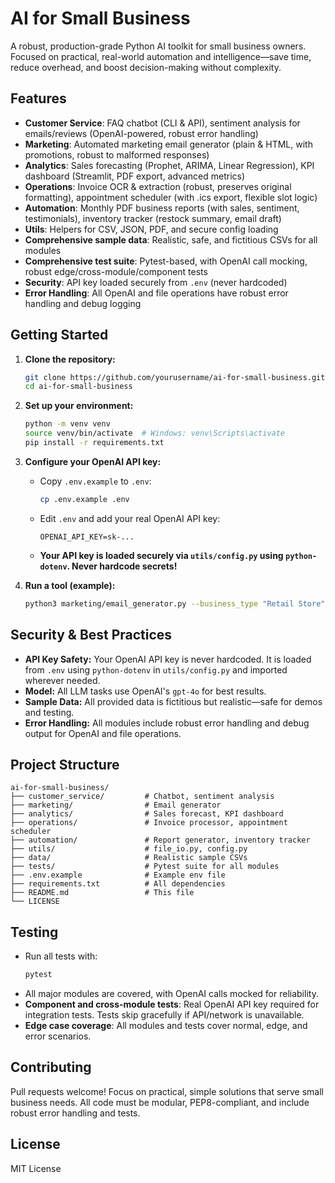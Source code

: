 # AI for Small Business

A robust, production-grade Python AI toolkit for small business owners. Focused on practical, real-world automation and intelligence—save time, reduce overhead, and boost decision-making without complexity.

## Features
- **Customer Service**: FAQ chatbot (CLI & API), sentiment analysis for emails/reviews (OpenAI-powered, robust error handling)
- **Marketing**: Automated marketing email generator (plain & HTML, with promotions, robust to malformed responses)
- **Analytics**: Sales forecasting (Prophet, ARIMA, Linear Regression), KPI dashboard (Streamlit, PDF export, advanced metrics)
- **Operations**: Invoice OCR & extraction (robust, preserves original formatting), appointment scheduler (with .ics export, flexible slot logic)
- **Automation**: Monthly PDF business reports (with sales, sentiment, testimonials), inventory tracker (restock summary, email draft)
- **Utils**: Helpers for CSV, JSON, PDF, and secure config loading
- **Comprehensive sample data**: Realistic, safe, and fictitious CSVs for all modules
- **Comprehensive test suite**: Pytest-based, with OpenAI call mocking, robust edge/cross-module/component tests
- **Security**: API key loaded securely from `.env` (never hardcoded)
- **Error Handling**: All OpenAI and file operations have robust error handling and debug logging

## Getting Started

1. **Clone the repository:**
   ```sh
   git clone https://github.com/yourusername/ai-for-small-business.git
   cd ai-for-small-business
   ```
2. **Set up your environment:**
   ```sh
   python -m venv venv
   source venv/bin/activate  # Windows: venv\Scripts\activate
   pip install -r requirements.txt
   ```
3. **Configure your OpenAI API key:**
   - Copy `.env.example` to `.env`:
     ```sh
     cp .env.example .env
     ```
   - Edit `.env` and add your real OpenAI API key:
     ```env
     OPENAI_API_KEY=sk-...
     ```
   - **Your API key is loaded securely via `utils/config.py` using `python-dotenv`. Never hardcode secrets!**

4. **Run a tool (example):**
   ```sh
   python3 marketing/email_generator.py --business_type "Retail Store" --offer_description "20% off all cleaning services" --tone friendly
   ```

## Security & Best Practices
- **API Key Safety:** Your OpenAI API key is never hardcoded. It is loaded from `.env` using `python-dotenv` in `utils/config.py` and imported wherever needed.
- **Model:** All LLM tasks use OpenAI's `gpt-4o` for best results.
- **Sample Data:** All provided data is fictitious but realistic—safe for demos and testing.
- **Error Handling:** All modules include robust error handling and debug output for OpenAI and file operations.

## Project Structure
```
ai-for-small-business/
├── customer_service/         # Chatbot, sentiment analysis
├── marketing/                # Email generator
├── analytics/                # Sales forecast, KPI dashboard
├── operations/               # Invoice processor, appointment scheduler
├── automation/               # Report generator, inventory tracker
├── utils/                    # file_io.py, config.py
├── data/                     # Realistic sample CSVs
├── tests/                    # Pytest suite for all modules
├── .env.example              # Example env file
├── requirements.txt          # All dependencies
├── README.md                 # This file
└── LICENSE
```

## Testing
- Run all tests with:
  ```sh
  pytest
  ```
- All major modules are covered, with OpenAI calls mocked for reliability.
- **Component and cross-module tests**: Real OpenAI API key required for integration tests. Tests skip gracefully if API/network is unavailable.
- **Edge case coverage**: All modules and tests cover normal, edge, and error scenarios.

## Contributing
Pull requests welcome! Focus on practical, simple solutions that serve small business needs. All code must be modular, PEP8-compliant, and include robust error handling and tests.

## License
MIT License
